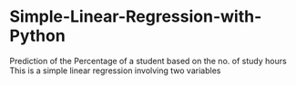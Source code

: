 # Simple-Linear-Regression-with-Python
Prediction of the Percentage of a student based on the no. of study hours
This is a simple linear regression involving two variables
